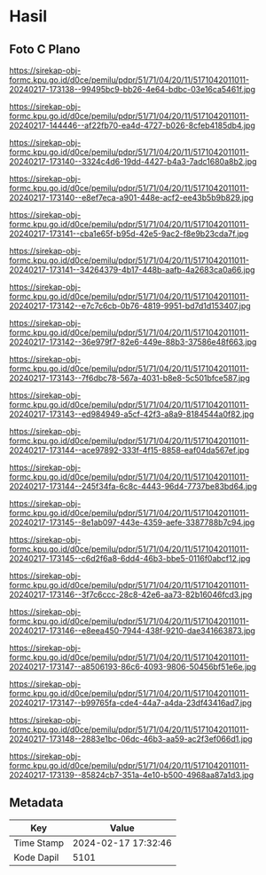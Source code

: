 # Hasil

## Foto C Plano

https://sirekap-obj-formc.kpu.go.id/d0ce/pemilu/pdpr/51/71/04/20/11/5171042011011-20240217-173138--99495bc9-bb26-4e64-bdbc-03e16ca5461f.jpg

https://sirekap-obj-formc.kpu.go.id/d0ce/pemilu/pdpr/51/71/04/20/11/5171042011011-20240217-144446--af22fb70-ea4d-4727-b026-8cfeb4185db4.jpg

https://sirekap-obj-formc.kpu.go.id/d0ce/pemilu/pdpr/51/71/04/20/11/5171042011011-20240217-173140--3324c4d6-19dd-4427-b4a3-7adc1680a8b2.jpg

https://sirekap-obj-formc.kpu.go.id/d0ce/pemilu/pdpr/51/71/04/20/11/5171042011011-20240217-173140--e8ef7eca-a901-448e-acf2-ee43b5b9b829.jpg

https://sirekap-obj-formc.kpu.go.id/d0ce/pemilu/pdpr/51/71/04/20/11/5171042011011-20240217-173141--cba1e65f-b95d-42e5-9ac2-f8e9b23cda7f.jpg

https://sirekap-obj-formc.kpu.go.id/d0ce/pemilu/pdpr/51/71/04/20/11/5171042011011-20240217-173141--34264379-4b17-448b-aafb-4a2683ca0a66.jpg

https://sirekap-obj-formc.kpu.go.id/d0ce/pemilu/pdpr/51/71/04/20/11/5171042011011-20240217-173142--e7c7c6cb-0b76-4819-9951-bd7d1d153407.jpg

https://sirekap-obj-formc.kpu.go.id/d0ce/pemilu/pdpr/51/71/04/20/11/5171042011011-20240217-173142--36e979f7-82e6-449e-88b3-37586e48f663.jpg

https://sirekap-obj-formc.kpu.go.id/d0ce/pemilu/pdpr/51/71/04/20/11/5171042011011-20240217-173143--7f6dbc78-567a-4031-b8e8-5c501bfce587.jpg

https://sirekap-obj-formc.kpu.go.id/d0ce/pemilu/pdpr/51/71/04/20/11/5171042011011-20240217-173143--ed984949-a5cf-42f3-a8a9-8184544a0f82.jpg

https://sirekap-obj-formc.kpu.go.id/d0ce/pemilu/pdpr/51/71/04/20/11/5171042011011-20240217-173144--ace97892-333f-4f15-8858-eaf04da567ef.jpg

https://sirekap-obj-formc.kpu.go.id/d0ce/pemilu/pdpr/51/71/04/20/11/5171042011011-20240217-173144--245f34fa-6c8c-4443-96d4-7737be83bd64.jpg

https://sirekap-obj-formc.kpu.go.id/d0ce/pemilu/pdpr/51/71/04/20/11/5171042011011-20240217-173145--8e1ab097-443e-4359-aefe-3387788b7c94.jpg

https://sirekap-obj-formc.kpu.go.id/d0ce/pemilu/pdpr/51/71/04/20/11/5171042011011-20240217-173145--c6d2f6a8-6dd4-46b3-bbe5-0116f0abcf12.jpg

https://sirekap-obj-formc.kpu.go.id/d0ce/pemilu/pdpr/51/71/04/20/11/5171042011011-20240217-173146--3f7c6ccc-28c8-42e6-aa73-82b16046fcd3.jpg

https://sirekap-obj-formc.kpu.go.id/d0ce/pemilu/pdpr/51/71/04/20/11/5171042011011-20240217-173146--e8eea450-7944-438f-9210-dae341663873.jpg

https://sirekap-obj-formc.kpu.go.id/d0ce/pemilu/pdpr/51/71/04/20/11/5171042011011-20240217-173147--a8506193-86c6-4093-9806-50456bf51e6e.jpg

https://sirekap-obj-formc.kpu.go.id/d0ce/pemilu/pdpr/51/71/04/20/11/5171042011011-20240217-173147--b99765fa-cde4-44a7-a4da-23df43416ad7.jpg

https://sirekap-obj-formc.kpu.go.id/d0ce/pemilu/pdpr/51/71/04/20/11/5171042011011-20240217-173148--2883e1bc-06dc-46b3-aa59-ac2f3ef066d1.jpg

https://sirekap-obj-formc.kpu.go.id/d0ce/pemilu/pdpr/51/71/04/20/11/5171042011011-20240217-173139--85824cb7-351a-4e10-b500-4968aa87a1d3.jpg


## Metadata

| Key        | Value               |
| ---------- | ------------------- |
| Time Stamp | 2024-02-17 17:32:46 |
| Kode Dapil | 5101                |



